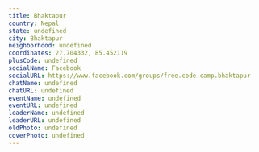 ```yaml
---
title: Bhaktapur
country: Nepal
state: undefined
city: Bhaktapur
neighborhood: undefined
coordinates: 27.704332, 85.452119
plusCode: undefined
socialName: Facebook
socialURL: https://www.facebook.com/groups/free.code.camp.bhaktapur
chatName: undefined
chatURL: undefined
eventName: undefined
eventURL: undefined
leaderName: undefined
leaderURL: undefined
oldPhoto: undefined
coverPhoto: undefined
---
```

